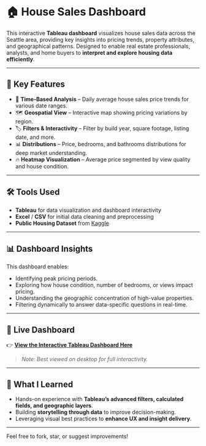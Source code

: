 # 🏠 House Sales Dashboard

This interactive **Tableau dashboard** visualizes house sales data across the Seattle area, providing key insights into pricing trends, property attributes, and geographical patterns. Designed to enable real estate professionals, analysts, and home buyers to **interpret and explore housing data efficiently**.

---

## 🚀 Key Features

- 📅 **Time-Based Analysis** – Daily average house sales price trends for various date ranges.
- 🗺️ **Geospatial View** – Interactive map showing pricing variations by region.
- 🏷️ **Filters & Interactivity** – Filter by build year, square footage, listing date, and more.
- 📊 **Distributions** – Price, bedrooms, and bathrooms distributions for deep market understanding.
- 🔥 **Heatmap Visualization** – Average price segmented by view quality and house condition.

---

## 🛠️ Tools Used

- **Tableau** for data visualization and dashboard interactivity  
- **Excel** / **CSV** for initial data cleaning and preprocessing  
- **Public Housing Dataset** from [Kaggle](https://www.kaggle.com/datasets/harlfoxem/housesalesprediction)

---

## 📊 Dashboard Insights

This dashboard enables:
- Identifying peak pricing periods.
- Exploring how house condition, number of bedrooms, or views impact pricing.
- Understanding the geographic concentration of high-value properties.
- Filtering dynamically to answer data-specific questions in real-time.

---

## 🔗 Live Dashboard

👉 [**View the Interactive Tableau Dashboard Here**](https://public.tableau.com/app/profile/pratham.shrivastava/viz/HouseSalesDashboard_17070329283760/HouseSales)

> _Note: Best viewed on desktop for full interactivity._

---

## 🧠 What I Learned

- Hands-on experience with **Tableau’s advanced filters, calculated fields, and geographic layers**.
- Building **storytelling through data** to improve decision-making.
- Leveraging visual best practices to **enhance UX and insight delivery**.

---

Feel free to fork, star, or suggest improvements!





